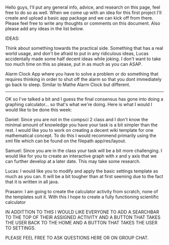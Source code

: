 Hello guys, I'll put any general info, advice, and research on this page, feel free to do so as well. When we come up with an idea for this first project I'll create and upload a basic app package and we can kick off from there. Please feel free to write any thoughts or comments on this document. Also please add any ideas in the list below.

IDEAS:

Think about something towards the practical side. Something that has a real world usage, and don't be afraid to put in any ridiculous ideas, Lucas accidentally made some half decent ideas while joking. I don't want to take too much time on this so please, put in as much as you can ASAP.

Alarm Clock App where you have to solve a problem or do something that requires thinking in order to shut off the alarm so that you dont immediately go back to sleep. Similar to Mathe Alarm Clock but different.

*****************************************************************************************************************************

OK so I've talked a bit and I guess the final consensus has gone into doing a graphing calculator... so that's what we're doing. Here is what I would I would like to be done this week:

Daniel: Since you are not in the compsci 2 class and I don't know the minimal amount of knowledge you have your task is a bit simpler than the rest. I would like you to work on creating a decent wiki template for one mathematical concept. To do this I would recommend primarily using the xml file which can be found on the filepath app/res/layout.

Samuel: Since you are in the class your task will be a bit more challenging. I would like for you to create an interactive graph with x and y axis that we can further develop at a later date. This may take some research.

Lucas: I would like you to modify and apply the basic settings template as much as you can. It will be a bit tougher than at first seeming due to the fact that it is written in all java.

Prasann: I am going to create the calculator activity from scratch, none of the templates suit it. With this I hope to create a fully functioning scientific calculator 

IN ADDITTION TO THIS I WOULD LIKE EVERYONE TO ADD A SEARCHBAR TO THE TOP OF THEIR ASSIGNED ACTIVITY AND A BUTTON THAT TAKES THE USER BACK TO THE HOME AND A BUTTON THAT TAKES THE USER TO SETTINGS.

PLEASE FEEL FREE TO ASK QUESTIONS HERE OR ON GROUP CHAT.
